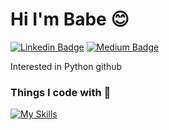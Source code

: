 # Hi I'm Babe 😊

[![Linkedin Badge](https://img.shields.io/badge/-babe-blue?style=flat&logo=Linkedin&logoColor=white&link=www.linkedin.com/in/babebp)](www.linkedin.com/in/babebp) [![Medium Badge](https://img.shields.io/badge/-@babebp-000000?style=flat&labelColor=000000&logo=Medium&link=https://medium.com/@babebp)](https://medium.com/@babebp) 

Interested in Python github 


### Things I code with 💖

[![My Skills](https://skillicons.dev/icons?i=py)](https://skillicons.dev)
